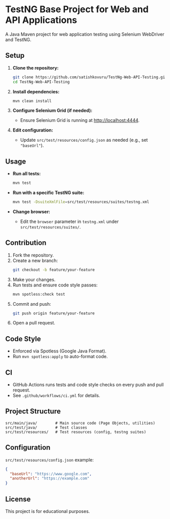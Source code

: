 # TestNG Base Project for Web and API Applications

A Java Maven project for web application testing using Selenium WebDriver and TestNG.

## Setup

1. **Clone the repository:**
   ```sh
   git clone https://github.com/satishkovuru/TestNg-Web-API-Testing.git
   cd TestNg-Web-API-Testing
   ```

2. **Install dependencies:**
   ```sh
   mvn clean install
   ```

3. **Configure Selenium Grid (if needed):**
   - Ensure Selenium Grid is running at [http://localhost:4444](http://localhost:4444).

4. **Edit configuration:**
   - Update `src/test/resources/config.json` as needed (e.g., set `"baseUrl"`).

## Usage

- **Run all tests:**
  ```sh
  mvn test
  ```

- **Run with a specific TestNG suite:**
  ```sh
  mvn test -DsuiteXmlFile=src/test/resources/suites/testng.xml
  ```

- **Change browser:**
  - Edit the `browser` parameter in `testng.xml` under `src/test/resources/suites/`.

## Contribution

1. Fork the repository.
2. Create a new branch:
   ```sh
   git checkout -b feature/your-feature
   ```
3. Make your changes.
4. Run tests and ensure code style passes:
   ```sh
   mvn spotless:check test
   ```
5. Commit and push:
   ```sh
   git push origin feature/your-feature
   ```
6. Open a pull request.

## Code Style

- Enforced via Spotless (Google Java Format).
- Run `mvn spotless:apply` to auto-format code.

## CI

- GitHub Actions runs tests and code style checks on every push and pull request.
- See `.github/workflows/ci.yml` for details.

## Project Structure

```
src/main/java/        # Main source code (Page Objects, utilities)
src/test/java/        # Test classes
src/test/resources/   # Test resources (config, testng suites)
```

## Configuration

`src/test/resources/config.json` example:
```json
{
  "baseUrl": "https://www.google.com",
  "anotherUrl": "https://example.com"
}
```

## License

This project is for educational purposes.